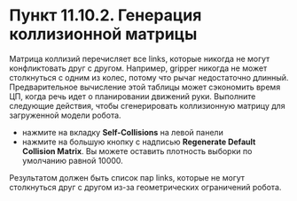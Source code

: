 # Пункт 11.10.2. Генерация коллизионной матрицы

Матрица коллизий перечисляет все links, которые никогда не могут конфликтовать друг с другом. Например, gripper никогда не может столкнуться с одним из колес, потому что рычаг недостаточно длинный. Предварительное вычисление этой таблицы может сэкономить время ЦП, когда речь идет о планировании движений руки. Выполните следующие действия, чтобы сгенерировать коллизионную матрицу для загруженной модели робота.

* нажмите на вкладку **Self-Collisions** на левой панели
* нажмите на большую кнопку с надписью **Regenerate Default Collision Matrix**. Вы можете оставить плотность выборки по умолчанию равной 10000.

Результатом должен быть список пар links, которые не могут столкнуться друг с другом из-за геометрических ограничений робота.


